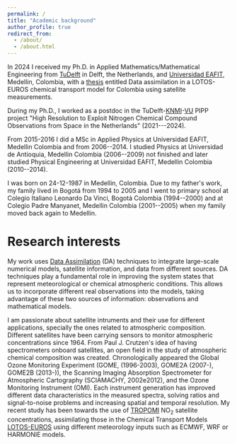 ```yaml
---
permalink: /
title: "Academic background"
author_profile: true
redirect_from: 
  - /about/
  - /about.html
--- 
```


In 2024 I received my Ph.D. in Applied Mathematics/Mathematical Engineering from [TuDelft](https://www.tudelft.nl/) in Delft, the Netherlands, and [Universidad EAFIT](https://www.eafit.edu.co/), Medellin, Colombia, with a [thesis](https://repository.tudelft.nl/islandora/object/uuid%3Ae202a1f3-9c73-42d1-b7f6-d45f9631df74) entitled Data assimilation in a LOTOS-EUROS chemical transport model for Colombia using satellite measurements.

During my Ph.D., I worked as a postdoc in the TuDelft-[KNMI](www.knmi.nl)-[VU](https://vu.nl/) PIPP project "High Resolution to Exploit Nitrogen Chemical Compound Observations from Space in the Netherlands" (2021---2024).

From 2015-2016 I did a MSc in Applied Physics at Universidad EAFIT, Medellin Colombia and from 2006--2014. I studied Physics at Universidad de Antioquia, Medellin Colombia (2006--2009) not finished and later studied Physical Engineering at Universidad EAFIT, Medellin Colombia (2010--2014). 
 
I was born on 24-12-1987 in Medellin, Colombia. Due to my father's work, my family lived in Bogotá from 1994 to 2005 and I went to primary school at Colegio Italiano Leonardo Da Vinci, Bogotá Colombia (1994--2000) and at Colegio Padre Manyanet, Medellin Colombia (2001--2005) when my family moved back again to Medellin.


Research interests
======

My work uses [Data Assimilation](https://research.reading.ac.uk/met-darc/aboutus/what-is-data-assimilation/) (DA) techniques to integrate large-scale numerical models, satellite information, and data from different sources. DA techniques play a fundamental role in improving the system states that represent meteorological or chemical atmospheric conditions. This allows us to incorporate different real observations into the models, taking advantage of these two sources of information: observations and mathematical models.

I am passionate about satellite intruments and their use for different applications, specially the ones related to atmospheric composition. Different satellites have been carrying sensors to monitor atmospheric concentrations since 1964. From Paul J. Crutzen's idea of having spectrometers onboard satellites, an open field in the study of atmospheric chemical composition was created. Chronologically appeared the Global Ozone Monitoring Experiment (GOME, (1996-2003), GOME2A (2007-), GOME2B (2013-)), the Scanning Imaging Absorption Spectrometer for Atmospheric Cartography (SCIAMACHY, 2002e2012), and the Ozone Monitoring Instrument (OMI). Each instrument generation has improved different data characteristics in the measured spectra, solving ratios and signal-to-noise problems and increasing spatial and temporal resolution. My recent study has been towards the use of [TROPOMI](https://www.tropomi.eu/data-products/nitrogen-dioxide) NO<sub>2</sub> satellite concentrations, assimilating those in the Chemical Transport Models [LOTOS-EUROS](https://airqualitymodeling.tno.nl/lotos-euros/) using different meteorology inputs such as ECMWF, WRF or HARMONIE models.

